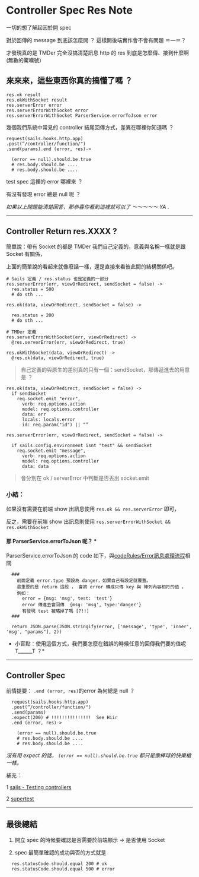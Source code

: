 # Controller Spec Res Note

一切的想了解起因於開 spec

對於回傳的 message 到底該怎麼開 ？  這樣開後端實作會不會有問題 ＝—＝？

才發現真的是 TMDer 完全沒搞清楚訊息 http 的 res 到底是怎麼傳、接到什麼啊 (無數的驚嘆號）


## 來來來，這些東西你真的搞懂了嗎 ？


```
res.ok result
res.okWithSocket result
res.serverError error
res.serverErrorWithSocket error
res.serverErrorWithSocket ParserService.errorToJson error
```

幾個我們系統中常見的 controller 結尾回傳方式，差異在哪裡你知道嗎 ？


```
request(sails.hooks.http.app)
.post(“/controller/function/")
.send(params).end (error, res)->

  (error == null).should.be.true
  # res.body.should.be ....
  # res.body.should.be ....

```

test spec 這裡的 error 哪裡來 ？

有沒有發現 error 總是 null 呢 ？


*如果以上問題能清楚回答，那恭喜你看到這裡就可以了 ～～～～～  YA .*

***

## Controller Return res.XXXX ?

簡單說：帶有 Socket 的都是 TMDer 我們自己定義的，意義與名稱一樣就是跟 Socket 有關係，

上面的簡單說的看起來就像廢話一樣，還是直接來看彼此間的結構關係吧。

```
# Sails 定義 / res.status 也是定義的一部分
res.serverError(err, viewOrRedirect, sendSocket = false) ->
  res.status = 500
  # do sth ...

res.ok(data, viewOrRedirect, sendSocket = false) ->

  res.status = 200
  # do sth ...

# TMDer 定義
res.serverErrorWithSocket(err, viewOrRedirect) ->
  @res.serverError(err, viewOrRedirect, true)

res.okWithSocket(data, viewOrRedirect) ->
  @res.ok(data, viewOrRedirect, true)

```

> 自己定義的與原生的差別真的只有一個：sendSocket，那傳遞進去的用意是 ？


```
res.ok(data, viewOrRedirect, sendSocket = false) ->
  if sendSocket
    req.socket.emit "error",
      verb: req.options.action
      model: req.options.controller
      data: err
      locals: locals.error
      id: req.param("id") || “”

res.serverError(err, viewOrRedirect, sendSocket = false) ->

  if sails.config.environment isnt "test" && sendSocket
    req.socket.emit "message",
      verb: req.options.action
      model: req.options.controller
      data: data

```
> 會分別在 ok / serverError 中判斷是否丟出 socket.emit


### 小結：

如果沒有需要在前端 show 出訊息使用 ` res.ok && res.serverError ` 即可，

反之，需要在前端 show 出訊息則使用 ` res.serverErrorWithSocket &&  res.okWithSocket `


####  那 ParserService.errorToJson 呢？ *

ParserService.errorToJson 的 code 如下，與[codeRules/Error訊息處理流程](https://github.com/TMDer/warehouse/blob/master/codeRules/Error%20%E8%A8%8A%E6%81%AF%E8%99%95%E7%90%86%E6%B5%81%E7%A8%8B.md)相關

```
  ###
    前面定義 error.type 預設為 danger，如果自己有設定就覆蓋。
    最重要的是 return 這段 ， 會將 error 轉成只傳 key 與 陣列內容相符的值 。
    例如：
      error = {msg: 'msg', test: 'test'}
      error 傳進去會回傳  {msg: 'msg', type:'danger'}
      有發現 test 被略掉了嗎 [?!!]
  ###

  return JSON.parse(JSON.stringify(error, ['message', 'type', 'inner', 'msg', "params"], 2))

```

* 小盲點：使用這個方式，我們要怎麼在錯誤的時候任意的回傳我們要的值呢 T______T ？*

***


## Controller Spec

前情提要： ` .end (error, res) `的error 為何總是 null ？

```
  request(sails.hooks.http.app)
  .post(“/controller/function/")
  .send(params)
  .expect(200) # !!!!!!!!!!!!!!!  See Hiir
  .end (error, res)->

    (error == null).should.be.true
    # res.body.should.be ....
    # res.body.should.be ....

```
*沒有用 expect 的話， `(error == null).should.be.true` 都只是像棒球的快樂槍一樣。*

補充：

1 [sails - Testing controllers](http://sailsjs.org/#/documentation/concepts/Testing?q=testing-controllers)

2 [supertest](https://github.com/tj/supertest)

***

## 最後總結

1. 開立 spec 的時候要確認是否需要於前端顯示 -> 是否使用 Socket

2. spec 最簡單確認的成功與否的方式就是

```
  res.statusCode.should.equal 200 # ok
  res.statusCode.should.equal 500 # error

```
